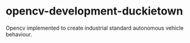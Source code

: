 # opencv-development-duckietown
Opencv implemented to create industrial standard autonomous vehicle behaviour.
